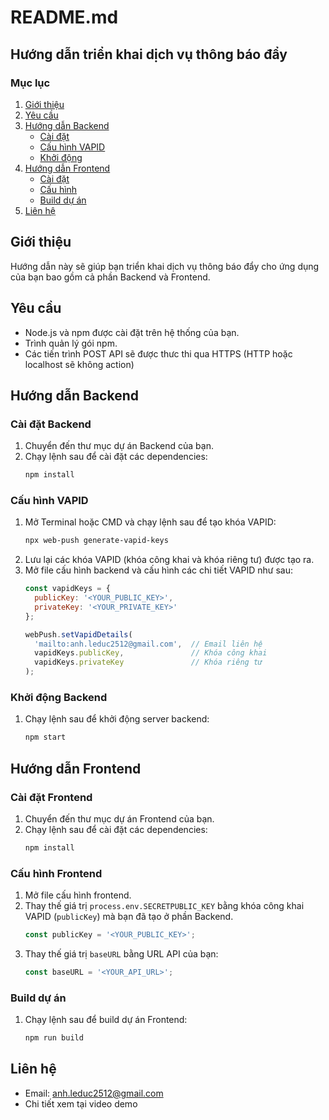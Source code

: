 
# README.md

## Hướng dẫn triển khai dịch vụ thông báo đẩy

### Mục lục
1. [Giới thiệu](#giới-thiệu)
2. [Yêu cầu](#yêu-cầu)
3. [Hướng dẫn Backend](#hướng-dẫn-backend)
    - [Cài đặt](#cài-đặt-backend)
    - [Cấu hình VAPID](#cấu-hình-vapid)
    - [Khởi động](#khởi-động-backend)
4. [Hướng dẫn Frontend](#hướng-dẫn-frontend)
    - [Cài đặt](#cài-đặt-frontend)
    - [Cấu hình](#cấu-hình-frontend)
    - [Build dự án](#build-dự-án)
5. [Liên hệ](#liên-hệ)

## Giới thiệu
Hướng dẫn này sẽ giúp bạn triển khai dịch vụ thông báo đẩy cho ứng dụng của bạn bao gồm cả phần Backend và Frontend.

## Yêu cầu
- Node.js và npm được cài đặt trên hệ thống của bạn.
- Trình quản lý gói npm.
- Các tiến trình POST API sẽ được thưc thi qua HTTPS (HTTP hoặc localhost sẽ không action)

## Hướng dẫn Backend

### Cài đặt Backend
1. Chuyển đến thư mục dự án Backend của bạn.
2. Chạy lệnh sau để cài đặt các dependencies:
    ```sh
    npm install
    ```

### Cấu hình VAPID
1. Mở Terminal hoặc CMD và chạy lệnh sau để tạo khóa VAPID:
    ```sh
    npx web-push generate-vapid-keys
    ```
2. Lưu lại các khóa VAPID (khóa công khai và khóa riêng tư) được tạo ra.
3. Mở file cấu hình backend và cấu hình các chi tiết VAPID như sau:
    ```javascript
    const vapidKeys = {
      publicKey: '<YOUR_PUBLIC_KEY>',
      privateKey: '<YOUR_PRIVATE_KEY>'
    };

    webPush.setVapidDetails(
      'mailto:anh.leduc2512@gmail.com',  // Email liên hệ
      vapidKeys.publicKey,               // Khóa công khai
      vapidKeys.privateKey               // Khóa riêng tư
    );
    ```

### Khởi động Backend
1. Chạy lệnh sau để khởi động server backend:
    ```sh
    npm start
    ```

## Hướng dẫn Frontend

### Cài đặt Frontend
1. Chuyển đến thư mục dự án Frontend của bạn.
2. Chạy lệnh sau để cài đặt các dependencies:
    ```sh
    npm install
    ```

### Cấu hình Frontend
1. Mở file cấu hình frontend.
2. Thay thế giá trị `process.env.SECRETPUBLIC_KEY` bằng khóa công khai VAPID (`publicKey`) mà bạn đã tạo ở phần Backend.
    ```javascript
    const publicKey = '<YOUR_PUBLIC_KEY>';
    ```
3. Thay thế giá trị `baseURL` bằng URL API của bạn:
    ```javascript
    const baseURL = '<YOUR_API_URL>';
    ```

### Build dự án
1. Chạy lệnh sau để build dự án Frontend:
    ```sh
    npm run build
    ```

## Liên hệ
- Email: anh.leduc2512@gmail.com
- Chi tiết xem tại video demo

